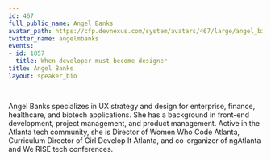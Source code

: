 ```yaml
---
id: 467
full_public_name: Angel Banks
avatar_path: https://cfp.devnexus.com/system/avatars/467/large/angel_bio.jpg?1484333139
twitter_name: angelmbanks
events:
- id: 1857
  title: When developer must become designer
title: Angel Banks
layout: speaker_bio

---
```

Angel Banks specializes in UX strategy and design for enterprise, finance, healthcare, and biotech applications. She has a background in front-end development, project management, and product management. Active in the Atlanta tech community, she is Director of Women Who Code Atlanta, Curriculum Director of Girl Develop It Atlanta, and co-organizer of ngAtlanta and We RISE tech conferences. 
